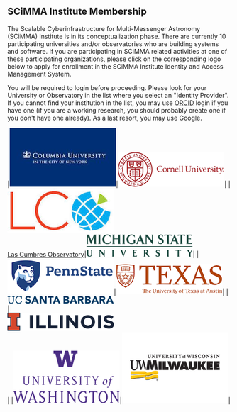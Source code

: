 ## SCiMMA Institute Membership
The Scalable Cyberinfrastructure for Multi-Messenger Astronomy (SCiMMA) Institute is in its conceptualization phase. There are currently 10 participating universities and/or observatories who are building systems and software. If you are participating in SCiMMA related activities at one of these participating organizations, please click on the corresponding logo below to apply for enrollment in the SCiMMA Institute Identity and Access Management System.

You will be required to login before proceeding. Please look for your University or Observatory in the list where you select an "Identity Provider". If you cannot find your institution in the list, you may use [ORCID](https://orcid.org/) login if you have one (if you are a working research, you should probably create one if you don't have one already). As a last resort, you may use Google.

|[![Columbia Logo](./images/columbia.jpeg)](https://registry.scimma.org/registry/co_petitions/start/coef:37)|[![Cornell Logo](./images/cornell.png)](https://registry.scimma.org/registry/co_petitions/start/coef:39)|
|[![Las Cumbres Logo](./images/LasCumbres.jpeg)<br>Las Cumbres Observatory](https://tmp.org)|[![MSU Logo](./images/msu-wordmark-green.png)](https://tmp.org)|
|[![PSU Logo](./images/psu.png)](https://tmp.org)|[![UT Austin Logo](./images/UTAustin.png)](https://tmp.org)|
|<br>[![UCSB Logo](./images/UCSB.png)](https://tmp.org)<br>|<br>[![UIUC Logo](./images/UIUC.png)](https://tmp.org)<br>|
|[![UWash Logo](./images/UWashington.png)](https://tmp.org)|[![UWM Logo](./images/uwm.png)](https://registry.scimma.org/registry/co_petitions/start/coef:29)|
